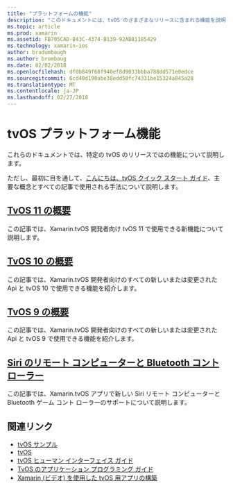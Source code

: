 ```yaml
---
title: "プラットフォームの機能"
description: "このドキュメントには、tvOS のさまざまなリリースに含まれる機能を説明する記事へのリンクがします。"
ms.topic: article
ms.prod: xamarin
ms.assetid: FB705CAD-B43C-4374-B139-92AB81185429
ms.technology: xamarin-ios
author: bradumbaugh
ms.author: brumbaug
ms.date: 02/02/2018
ms.openlocfilehash: df0b849f68f940ef8d9033bbba788dd571e0edce
ms.sourcegitcommit: 6cd40d190abe38edd50fc74331be15324a845a28
ms.translationtype: MT
ms.contentlocale: ja-JP
ms.lasthandoff: 02/27/2018
---
```

# <a name="tvos-platform-features"></a>tvOS プラットフォーム機能

これらのドキュメントでは、特定の tvOS のリリースではの機能について説明します。

ただし、最初に目を通して、[こんにちは、tvOS クイック スタート ガイド](~/ios/tvos/get-started/hello-tvos.md)、主要な概念とすべての記事で使用される手法について説明します。

## <a name="introduction-to-tvos-11iostvosplatformintroduction-to-tvos11md"></a>[TvOS 11 の概要](~/ios/tvos/platform/introduction-to-tvos11.md)

この記事では、Xamarin.tvOS 開発者向け tvOS 11 で使用できる新機能について説明します。

## <a name="introduction-to-tvos-10iostvosplatformintroduction-to-tvos10indexmd"></a>[TvOS 10 の概要](~/ios/tvos/platform/introduction-to-tvos10/index.md)

この記事では、Xamarin.tvOS 開発者向けのすべての新しいまたは変更された Api と tvOS 10 で使用できる機能を紹介します。

## <a name="introduction-to-tvos-9iostvosplatformtvos9md"></a>[TvOS 9 の概要](~/ios/tvos/platform/tvos9.md)

この記事では、Xamarin.tvOS 開発者向けのすべての新しいまたは変更された Api と tvOS 9 で使用できる機能を紹介します。

## <a name="siri-remote-and-bluetooth-controllersiostvosplatformremote-bluetoothmd"></a>[Siri のリモート コンピューターと Bluetooth コント ローラー](~/ios/tvos/platform/remote-bluetooth.md)

この記事では、Xamarin.tvOS アプリで新しい Siri リモート コンピューターと Bluetooth ゲーム コント ローラーのサポートについて説明します。



## <a name="related-links"></a>関連リンク

- [tvOS サンプル](https://developer.xamarin.com/samples/tvos/all/)
- [tvOS](https://developer.apple.com/tvos/)
- [tvOS ヒューマン インターフェイス ガイド](https://developer.apple.com/tvos/human-interface-guidelines/)
- [TvOS のアプリケーション プログラミング ガイド](https://developer.apple.com/library/prerelease/tvos/documentation/General/Conceptual/AppleTV_PG/)
- [Xamarin (ビデオ) を使用した tvOS 用アプリの構築](https://university.xamarin.com/lightninglectures/tvos-with-xamarin)
